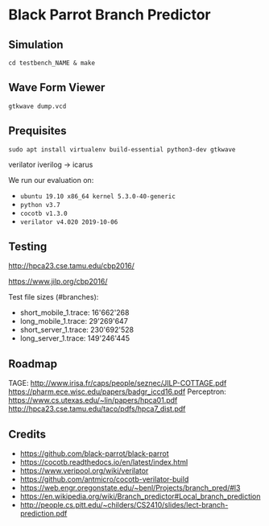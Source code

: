 # Black Parrot Branch Predictor



## Simulation
```cd testbench_NAME & make ```

## Wave Form Viewer

``` gtkwave dump.vcd ```


## Prequisites

```
sudo apt install virtualenv build-essential python3-dev gtkwave
```
verilator
iverilog -> icarus

We run our evaluation on:
- `ubuntu 19.10 x86_64 kernel 5.3.0-40-generic`
- `python v3.7`
- `cocotb v1.3.0`
- `verilator v4.020 2019-10-06`


## Testing
http://hpca23.cse.tamu.edu/cbp2016/

https://www.jilp.org/cbp2016/

Test file sizes (#branches):
- short_mobile_1.trace: 16'662'268 
- long_mobile_1.trace:  29'269'647
- short_server_1.trace: 230'692'528
- long_server_1.trace:  149'246'445


## Roadmap


TAGE: http://www.irisa.fr/caps/people/seznec/JILP-COTTAGE.pdf
https://pharm.ece.wisc.edu/papers/badgr_iccd16.pdf
Perceptron: https://www.cs.utexas.edu/~lin/papers/hpca01.pdf
http://hpca23.cse.tamu.edu/taco/pdfs/hpca7_dist.pdf

## Credits
- https://github.com/black-parrot/black-parrot
- https://cocotb.readthedocs.io/en/latest/index.html
- https://www.veripool.org/wiki/verilator
- https://github.com/antmicro/cocotb-verilator-build
- https://web.engr.oregonstate.edu/~benl/Projects/branch_pred/#l3
- https://en.wikipedia.org/wiki/Branch_predictor#Local_branch_prediction
- http://people.cs.pitt.edu/~childers/CS2410/slides/lect-branch-prediction.pdf
